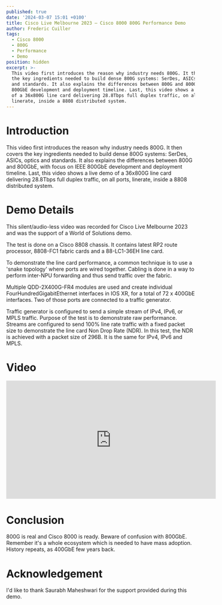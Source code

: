 ```yaml
---
published: true
date: '2024-03-07 15:01 +0100'
title: Cisco Live Melbourne 2023 – Cisco 8000 800G Performance Demo
author: Frederic Cuiller
tags:
  - Cisco 8000
  - 800G
  - Performance
  - Demo
position: hidden
excerpt: >-
  This video first introduces the reason why industry needs 800G. It then covers
  the key ingredients needed to build dense 800G systems: SerDes, ASICs, optics
  and standards. It also explains the differences between 800G and 800GbE and
  800GbE development and deployment timeline. Last, this video shows a live demo
  of a 36x800G line card delivering 28.8Tbps full duplex traffic, on all ports,
  linerate, inside a 8808 distributed system.
---
```

# Introduction

This video first introduces the reason why industry needs 800G. It then covers the key ingredients needed to build dense 800G systems: SerDes, ASICs, optics and standards. It also explains the differences between 800G and 800GbE, with focus on IEEE 800GbE development and deployment timeline. Last, this video shows a live demo of a 36x800G line card delivering 28.8Tbps full duplex traffic, on all ports, linerate, inside a 8808 distributed system.

# Demo Details

This silent/audio-less video was recorded for Cisco Live Melbourne 2023 and was the support of a World of Solutions demo.

The test is done on a Cisco 8808 chassis. It contains latest RP2 route processor, 8808-FC1 fabric cards and a 88-LC1-36EH line card.  

To demonstrate the line card performance, a common technique is to use a 'snake topology' where ports are wired together. Cabling is done in a way to perform inter-NPU forwarding and thus send traffic over the fabric.  

Multiple QDD-2X400G-FR4 modules are used and create individual FourHundredGigabitEthernet interfaces in IOS XR, for a total of 72 x 400GbE interfaces. Two of those ports are connected to a traffic generator.

Traffic generator is configured to send a simple stream of IPv4, IPv6, or MPLS traffic. Purpose of the test is to demonstrate raw performance. Streams are configured to send 100% line rate traffic with a fixed packet size to demonstrate the line card Non Drop Rate (NDR). In this test, the NDR is achieved with a packet size of 296B. It is the same for IPv4, IPv6 and MPLS. 

# Video

<iframe width="560" height="315" src="https://www.youtube.com/embed/YJGFu-Xkfxs?si=TcEdAZR9X-G_L1Qw" title="YouTube video player" frameborder="0" allow="accelerometer; autoplay; clipboard-write; encrypted-media; gyroscope; picture-in-picture; web-share" allowfullscreen></iframe>

# Conclusion

800G is real and Cisco 8000 is ready. Beware of confusion with 800GbE. Remember it's a whole ecosystem which is needed to have mass adoption. History repeats, as 400GbE few years back.

# Acknowledgement

I'd like to thank Saurabh Maheshwari for the support provided during this demo.

